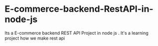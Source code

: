 # E-commerce-backend-RestAPI-in-node-js
Its a E-commerce backend REST API Project in node js . It's a learning project how we make rest api
